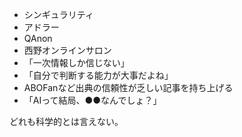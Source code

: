 * シンギュラリティ
* アドラー
* QAnon
* 西野オンラインサロン
* 「一次情報しか信じない」
* 「自分で判断する能力が大事だよね」
* ABOFanなど出典の信頼性が乏しい記事を持ち上げる
* 「AIって結局、●●なんでしょ？」

どれも科学的とは言えない。
